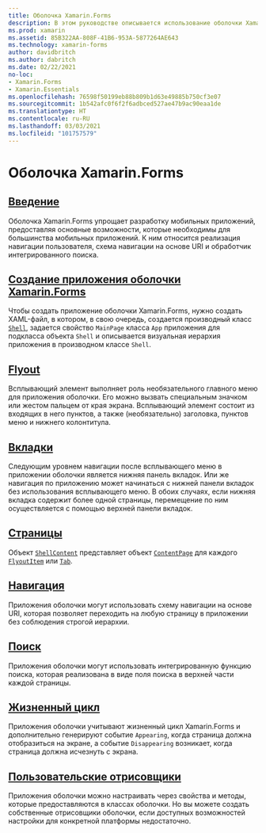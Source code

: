 ```yaml
---
title: Оболочка Xamarin.Forms
description: В этом руководстве описывается использование оболочки Xamarin.Forms, которая упрощает разработку приложений Xamarin.Forms, предоставляя набор основных возможностей, необходимых большинству приложений.
ms.prod: xamarin
ms.assetid: 85B322AA-808F-41B6-953A-5877264AE643
ms.technology: xamarin-forms
author: davidbritch
ms.author: dabritch
ms.date: 02/22/2021
no-loc:
- Xamarin.Forms
- Xamarin.Essentials
ms.openlocfilehash: 76598f50199eb88b809b1d63e49885b750cf3e07
ms.sourcegitcommit: 1b542afc0f6f2f6adbced527ae47b9ac90eaa1de
ms.translationtype: HT
ms.contentlocale: ru-RU
ms.lasthandoff: 03/03/2021
ms.locfileid: "101757579"
---
```

# <a name="xamarinforms-shell"></a>Оболочка Xamarin.Forms

## <a name="introduction"></a>[Введение](introduction.md)

Оболочка Xamarin.Forms упрощает разработку мобильных приложений, предоставляя основные возможности, которые необходимы для большинства мобильных приложений. К ним относится реализация навигации пользователя, схема навигации на основе URI и обработчик интегрированного поиска.

## <a name="create-a-xamarinforms-shell-application"></a>[Создание приложения оболочки Xamarin.Forms](create.md)

Чтобы создать приложение оболочки Xamarin.Forms, нужно создать XAML-файл, в котором, в свою очередь, создается производный класс [`Shell`](xref:Xamarin.Forms.Shell), задается свойство `MainPage` класса `App` приложения для подкласса объекта `Shell` и описывается визуальная иерархия приложения в производном классе `Shell`.

## <a name="flyout"></a>[Flyout](flyout.md)

Всплывающий элемент выполняет роль необязательного главного меню для приложения оболочки. Его можно вызвать специальным значком или жестом пальцем от края экрана. Всплывающий элемент состоит из входящих в него пунктов, а также (необязательно) заголовка, пунктов меню и нижнего колонтитула.

## <a name="tabs"></a>[Вкладки](tabs.md)

Следующим уровнем навигации после всплывающего меню в приложении оболочки является нижняя панель вкладок. Или же навигация по приложению может начинаться с нижней панели вкладок без использования всплывающего меню. В обоих случаях, если нижняя вкладка содержит более одной страницы, перемещение по ним осуществляется с помощью верхней панели вкладок.

## <a name="pages"></a>[Страницы](pages.md)

Объект [`ShellContent`](xref:Xamarin.Forms.ShellContent) представляет объект [`ContentPage`](xref:Xamarin.Forms.ContentPage) для каждого [`FlyoutItem`](xref:Xamarin.Forms.FlyoutItem) или [`Tab`](xref:Xamarin.Forms.Tab).

## <a name="navigation"></a>[Навигация](navigation.md)

Приложения оболочки могут использовать схему навигации на основе URI, которая позволяет переходить на любую страницу в приложении без соблюдения строгой иерархии.

## <a name="search"></a>[Поиск](search.md)

Приложения оболочки могут использовать интегрированную функцию поиска, которая реализована в виде поля поиска в верхней части каждой страницы.

## <a name="lifecycle"></a>[Жизненный цикл](lifecycle.md)

Приложения оболочки учитывают жизненный цикл Xamarin.Forms и дополнительно генерируют событие `Appearing`, когда страница должна отобразиться на экране, а событие `Disappearing` возникает, когда страница должна исчезнуть с экрана.

## <a name="custom-renderers"></a>[Пользовательские отрисовщики](customrenderers.md)

Приложения оболочки можно настраивать через свойства и методы, которые предоставляются в классах оболочки. Но вы можете создать собственные отрисовщики оболочки, если доступных возможностей настройки для конкретной платформы недостаточно.
